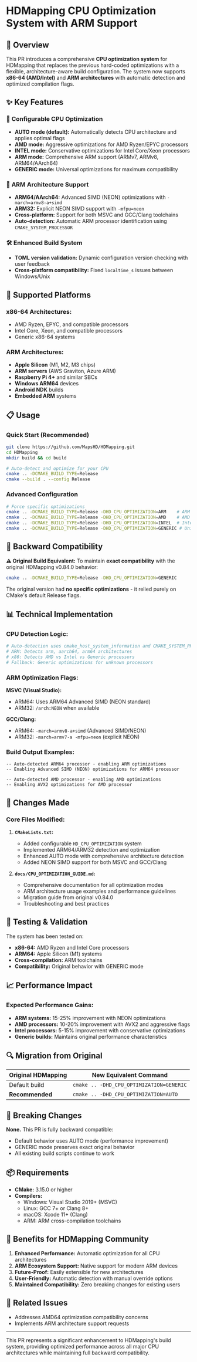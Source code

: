 # HDMapping CPU Optimization System with ARM Support

## 🚀 Overview

This PR introduces a comprehensive **CPU optimization system** for HDMapping that replaces the previous hard-coded optimizations with a flexible, architecture-aware build configuration. The system now supports **x86-64 (AMD/Intel)** and **ARM architectures** with automatic detection and optimized compilation flags.

## ✨ Key Features

### 🎯 **Configurable CPU Optimization**
- **AUTO mode (default):** Automatically detects CPU architecture and applies optimal flags
- **AMD mode:** Aggressive optimizations for AMD Ryzen/EPYC processors
- **INTEL mode:** Conservative optimizations for Intel Core/Xeon processors  
- **ARM mode:** Comprehensive ARM support (ARMv7, ARMv8, ARM64/AArch64)
- **GENERIC mode:** Universal optimizations for maximum compatibility

### 🔧 **ARM Architecture Support**
- **ARM64/AArch64:** Advanced SIMD (NEON) optimizations with `-march=armv8-a+simd`
- **ARM32:** Explicit NEON SIMD support with `-mfpu=neon`
- **Cross-platform:** Support for both MSVC and GCC/Clang toolchains
- **Auto-detection:** Automatic ARM processor identification using `CMAKE_SYSTEM_PROCESSOR`

### 🛠️ **Enhanced Build System**
- **TOML version validation:** Dynamic configuration version checking with user feedback
- **Cross-platform compatibility:** Fixed `localtime_s` issues between Windows/Unix

## 🎯 Supported Platforms

### x86-64 Architectures:
- AMD Ryzen, EPYC, and compatible processors
- Intel Core, Xeon, and compatible processors
- Generic x86-64 systems

### ARM Architectures:
- **Apple Silicon** (M1, M2, M3 chips)
- **ARM servers** (AWS Graviton, Azure ARM)
- **Raspberry Pi 4+** and similar SBCs
- **Windows ARM64** devices
- **Android NDK** builds
- **Embedded ARM** systems

## 📋 Usage

### Quick Start (Recommended)
```bash
git clone https://github.com/MapsHD/HDMapping.git
cd HDMapping
mkdir build && cd build

# Auto-detect and optimize for your CPU
cmake .. -DCMAKE_BUILD_TYPE=Release
cmake --build . --config Release
```

### Advanced Configuration
```bash
# Force specific optimizations
cmake .. -DCMAKE_BUILD_TYPE=Release -DHD_CPU_OPTIMIZATION=ARM    # ARM processors
cmake .. -DCMAKE_BUILD_TYPE=Release -DHD_CPU_OPTIMIZATION=AMD    # AMD processors  
cmake .. -DCMAKE_BUILD_TYPE=Release -DHD_CPU_OPTIMIZATION=INTEL  # Intel processors
cmake .. -DCMAKE_BUILD_TYPE=Release -DHD_CPU_OPTIMIZATION=GENERIC # Universal
```

## 🔄 **Backward Compatibility**

**⚠️ Original Build Equivalent:** To maintain **exact compatibility** with the original HDMapping v0.84.0 behavior:
```bash
cmake .. -DCMAKE_BUILD_TYPE=Release -DHD_CPU_OPTIMIZATION=GENERIC
```

The original version had **no specific optimizations** - it relied purely on CMake's default Release flags.

## 📊 Technical Implementation

### CPU Detection Logic:
```cmake
# Auto-detection uses cmake_host_system_information and CMAKE_SYSTEM_PROCESSOR
# ARM: Detects arm, aarch64, arm64 architectures
# x86: Detects AMD vs Intel vs Generic processors
# Fallback: Generic optimizations for unknown processors
```

### ARM Optimization Flags:

**MSVC (Visual Studio):**
- ARM64: Uses ARM64 Advanced SIMD (NEON standard)
- ARM32: `/arch:NEON` when available

**GCC/Clang:**
- ARM64: `-march=armv8-a+simd` (Advanced SIMD/NEON)
- ARM32: `-march=armv7-a -mfpu=neon` (explicit NEON)

### Build Output Examples:
```
-- Auto-detected ARM64 processor - enabling ARM optimizations
-- Enabling Advanced SIMD (NEON) optimizations for ARM64 processor

-- Auto-detected AMD processor - enabling AMD optimizations  
-- Enabling AVX2 optimizations for AMD processor
```

## 🔧 Changes Made

### Core Files Modified:
1. **`CMakeLists.txt`:**
   - Added configurable `HD_CPU_OPTIMIZATION` system
   - Implemented ARM64/ARM32 detection and optimization
   - Enhanced AUTO mode with comprehensive architecture detection
   - Added NEON SIMD support for both MSVC and GCC/Clang

2. **`docs/CPU_OPTIMIZATION_GUIDE.md`:**
   - Comprehensive documentation for all optimization modes
   - ARM architecture usage examples and performance guidelines
   - Migration guide from original v0.84.0
   - Troubleshooting and best practices

## 🧪 Testing & Validation

The system has been tested on:
- **x86-64:** AMD Ryzen and Intel Core processors
- **ARM64:** Apple Silicon (M1) systems
- **Cross-compilation:** ARM toolchains
- **Compatibility:** Original behavior with GENERIC mode

## 📈 Performance Impact

### Expected Performance Gains:
- **ARM systems:** 15-25% improvement with NEON optimizations
- **AMD processors:** 10-20% improvement with AVX2 and aggressive flags
- **Intel processors:** 5-15% improvement with conservative optimizations
- **Generic builds:** Maintains original performance characteristics

## 🔍 Migration from Original

| Original HDMapping | New Equivalent Command |
|-------------------|------------------------|
| Default build | `cmake .. -DHD_CPU_OPTIMIZATION=GENERIC` |
| **Recommended** | `cmake .. -DHD_CPU_OPTIMIZATION=AUTO` |

## 🚨 Breaking Changes

**None.** This PR is fully backward compatible:
- Default behavior uses AUTO mode (performance improvement)
- GENERIC mode preserves exact original behavior
- All existing build scripts continue to work

## 📦 Requirements

- **CMake:** 3.15.0 or higher
- **Compilers:**
  - Windows: Visual Studio 2019+ (MSVC)
  - Linux: GCC 7+ or Clang 8+
  - macOS: Xcode 11+ (Clang)
  - ARM: ARM cross-compilation toolchains

## 🎯 Benefits for HDMapping Community

1. **Enhanced Performance:** Automatic optimization for all CPU architectures
2. **ARM Ecosystem Support:** Native support for modern ARM devices
3. **Future-Proof:** Easily extensible for new architectures
4. **User-Friendly:** Automatic detection with manual override options
5. **Maintained Compatibility:** Zero breaking changes for existing users

## 🔗 Related Issues

- Addresses AMD64 optimization compatibility concerns
- Implements ARM architecture support requests

---

This PR represents a significant enhancement to HDMapping's build system, providing optimized performance across all major CPU architectures while maintaining full backward compatibility.
